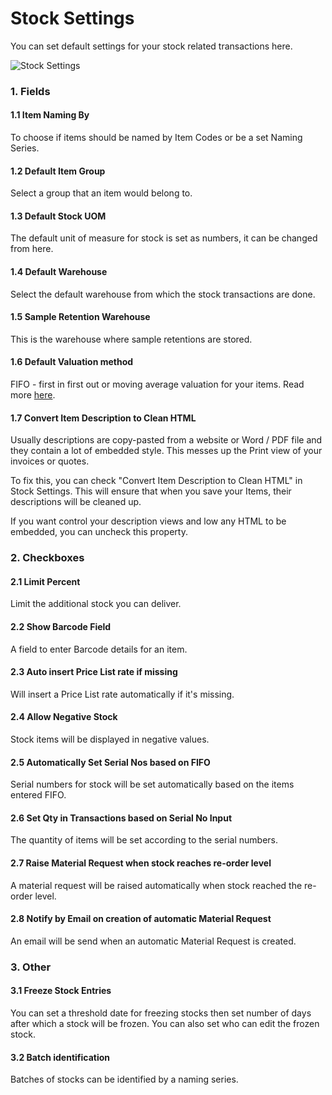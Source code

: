 <!-- add-breadcrumbs -->
# Stock Settings

You can set default settings for your stock related transactions here.

<img class="screenshot" alt="Stock Settings" src="{{docs_base_url}}/assets/img/stock/stock-settings.png">

### 1. Fields
#### 1.1 Item Naming By
To choose if items should be named by Item Codes or be a set Naming Series.

#### 1.2 Default Item Group
Select a group that an item would belong to.

#### 1.3 Default Stock UOM
The default unit of measure for stock is set as numbers, it can be changed from here.

#### 1.4 Default Warehouse
Select the default warehouse from which the stock transactions are done.

#### 1.5 Sample Retention Warehouse
This is the warehouse where sample retentions are stored.

#### 1.6 Default Valuation method
FIFO - first in first out or moving average valuation for your items. Read more [here](https://frappe.io/blog/erpnext-features/inventory-valuation-method-fifo-vs-moving-average).

#### 1.7 Convert Item Description to Clean HTML

Usually descriptions are copy-pasted from a website or Word / PDF file and they contain a lot of embedded style. This messes up the Print view of your invoices or quotes.

To fix this, you can check "Convert Item Description to Clean HTML" in Stock Settings. This will ensure that when you save your Items, their descriptions will be cleaned up.

If you want control your description views and low any HTML to be embedded, you can uncheck this property.

### 2. Checkboxes
#### 2.1 Limit Percent
Limit the additional stock you can deliver.

#### 2.2 Show Barcode Field
A field to enter Barcode details for an item.

#### 2.3 Auto insert Price List rate if missing
Will insert a Price List rate automatically if it's missing.

#### 2.4 Allow Negative Stock
Stock items will be displayed in negative values.

#### 2.5 Automatically Set Serial Nos based on FIFO
Serial numbers for stock will be set automatically based on the items entered FIFO.

#### 2.6 Set Qty in Transactions based on Serial No Input
The quantity of items will be set according to the serial numbers.

#### 2.7 Raise Material Request when stock reaches re-order level
A material request will be raised automatically when stock reached the re-order level.

#### 2.8 Notify by Email on creation of automatic Material Request
An email will be send when an automatic Material Request is created. 

### 3. Other
#### 3.1 Freeze Stock Entries
You can set a threshold date for freezing stocks then set number of days after which a stock will be frozen. You can also set who can edit the frozen stock.

#### 3.2 Batch identification
Batches of stocks can be identified by a naming series.